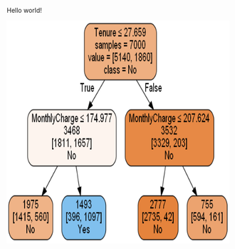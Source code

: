 Hello world!

<img src="https://github.com/MikeMMattinson/Data_Mining_I_D209/blob/main/D209_Task2_Rev1/figures/D209_TASK2_D2_FIG_4_1_CLASSIFICATION_TREE.PNG" alt="MarineGEO circle logo" style="height: 500px; width:500px;"/>
